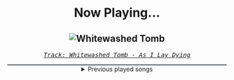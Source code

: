 <div align="center"> 
<h1>Now Playing...</h1>

![Whitewashed Tomb](https://i.scdn.co/image/ab67616d00001e02f9fb4f7b45566103a86c1187)
--
_<samp><a href="https://open.spotify.com/track/31aJesL95OXcx8u9gGfH0p">Track: Whitewashed Tomb - As I Lay Dying</a></samp>_

<div style="border: 1px #4B5054 solid"></div>
<details>
  <summary>
    Previous played songs
  </summary>
  <table>
    <thead>
      <tr>
        <th>
          Artist
        </th>
        <th>
          Song
        </th>
        <th>
          Link
        </th>
      </tr>
    </thead>
    <tbody>
      <tr><td>As I Lay Dying</td><td>Whitewashed Tomb</td><td><a href="https://open.spotify.com/track/31aJesL95OXcx8u9gGfH0p">https://open.spotify.com/track/31aJesL95OXcx8u9gGfH0p</a></td></tr><tr><td>Until I Wake</td><td>Hole Hearted</td><td><a href="https://open.spotify.com/track/5wgP09LbduRVT7RyUwtRT6">https://open.spotify.com/track/5wgP09LbduRVT7RyUwtRT6</a></td></tr><tr><td>Epica</td><td>The Ghost in Me - Danse Macabre -</td><td><a href="https://open.spotify.com/track/6BDXJ0h8oeM6ECoK7OvP1d">https://open.spotify.com/track/6BDXJ0h8oeM6ECoK7OvP1d</a></td></tr><tr><td>Archers</td><td>Perfect Strangers</td><td><a href="https://open.spotify.com/track/1UUIQlzikG5RI9J93lNjCS">https://open.spotify.com/track/1UUIQlzikG5RI9J93lNjCS</a></td></tr><tr><td>Citizen Soldier</td><td>Good Old Days</td><td><a href="https://open.spotify.com/track/3tlDll1D1iaRZVyGwoLZL7">https://open.spotify.com/track/3tlDll1D1iaRZVyGwoLZL7</a></td></tr><tr><td>Linkin Park</td><td>Over Each Other</td><td><a href="https://open.spotify.com/track/3k4gjmYNJugQRlh2aounZ9">https://open.spotify.com/track/3k4gjmYNJugQRlh2aounZ9</a></td></tr><tr><td>Linkin Park</td><td>Casualty</td><td><a href="https://open.spotify.com/track/7BkzAHnNW7WfrT4NcLaUDx">https://open.spotify.com/track/7BkzAHnNW7WfrT4NcLaUDx</a></td></tr><tr><td>Until I Wake</td><td>Renovate</td><td><a href="https://open.spotify.com/track/5wCpmU4lZceLE3LKSNVvr3">https://open.spotify.com/track/5wCpmU4lZceLE3LKSNVvr3</a></td></tr><tr><td>Killswitch Engage</td><td>Forever Aligned</td><td><a href="https://open.spotify.com/track/4Aw6jQX2IEsVBEUbuFEygx">https://open.spotify.com/track/4Aw6jQX2IEsVBEUbuFEygx</a></td></tr><tr><td>The Raven Age</td><td>The Guillotine</td><td><a href="https://open.spotify.com/track/3kaQcJ815YOOUH2hk9EWul">https://open.spotify.com/track/3kaQcJ815YOOUH2hk9EWul</a></td></tr><tr><td>All That Remains</td><td>Forever Cold</td><td><a href="https://open.spotify.com/track/3uhvjTmAuHRlpgEAfj6SGY">https://open.spotify.com/track/3uhvjTmAuHRlpgEAfj6SGY</a></td></tr><tr><td>izzy reign</td><td>The Sunken Place</td><td><a href="https://open.spotify.com/track/1fNQ5OTmKrF9PrnG3vB5bx">https://open.spotify.com/track/1fNQ5OTmKrF9PrnG3vB5bx</a></td></tr><tr><td>Erdling</td><td>Miasma</td><td><a href="https://open.spotify.com/track/34aGr1nqDKysamzUZcTeF5">https://open.spotify.com/track/34aGr1nqDKysamzUZcTeF5</a></td></tr><tr><td>ifa</td><td>Through Masking Eyes</td><td><a href="https://open.spotify.com/track/5fzsHikO3cZry4qghSQjQN">https://open.spotify.com/track/5fzsHikO3cZry4qghSQjQN</a></td></tr><tr><td>Ashes Remain</td><td>Don't Let Go</td><td><a href="https://open.spotify.com/track/5ngGK81wBDKevJH03SrgJa">https://open.spotify.com/track/5ngGK81wBDKevJH03SrgJa</a></td></tr><tr><td>Skillet</td><td>Ash In The Wind</td><td><a href="https://open.spotify.com/track/3MExPJbadqPSX3GlUeqzfl">https://open.spotify.com/track/3MExPJbadqPSX3GlUeqzfl</a></td></tr><tr><td>Set It Off</td><td>Wolf In Sheep's Clothing [REBORN]</td><td><a href="https://open.spotify.com/track/1tpidJ4FBn9TwshePh1bc3">https://open.spotify.com/track/1tpidJ4FBn9TwshePh1bc3</a></td></tr><tr><td>As I Lay Dying</td><td>Burden</td><td><a href="https://open.spotify.com/track/2waXMCQ6youHwGEI3klVAy">https://open.spotify.com/track/2waXMCQ6youHwGEI3klVAy</a></td></tr><tr><td>The Plot In You</td><td>Spare Me</td><td><a href="https://open.spotify.com/track/04NfX1qK7HBIzejYQhj6qn">https://open.spotify.com/track/04NfX1qK7HBIzejYQhj6qn</a></td></tr><tr><td>Mike's Dead</td><td>Leave Me to Bleed (feat. Brandon Saller)</td><td><a href="https://open.spotify.com/track/6QfrQzppJ3yVqrDLS6L3L4">https://open.spotify.com/track/6QfrQzppJ3yVqrDLS6L3L4</a></td></tr>
    </tbody>
  </table>
</details>

</div>
